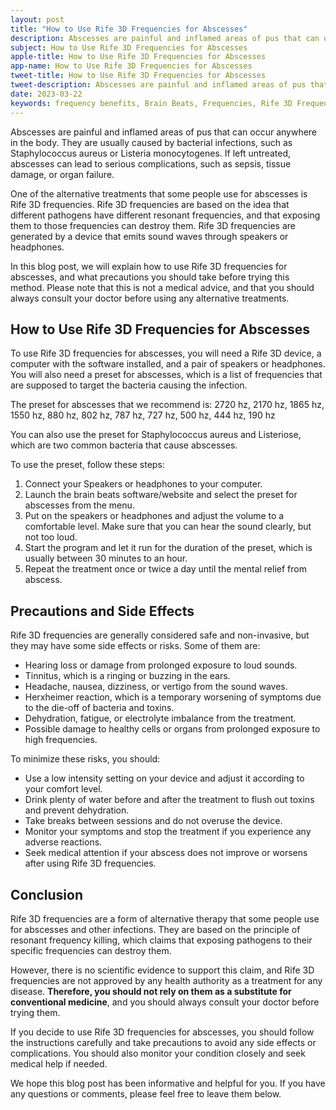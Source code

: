 ```yaml
---
layout: post
title: "How to Use Rife 3D Frequencies for Abscesses"
description: Abscesses are painful and inflamed areas of pus that can occur anywhere in the body. They are usually caused by bacterial infections, such as Staphylococcus aureus or Listeria monocytogenes.
subject: How to Use Rife 3D Frequencies for Abscesses
apple-title: How to Use Rife 3D Frequencies for Abscesses
app-name: How to Use Rife 3D Frequencies for Abscesses
tweet-title: How to Use Rife 3D Frequencies for Abscesses
tweet-description: Abscesses are painful and inflamed areas of pus that can occur anywhere in the body. They are usually caused by bacterial infections, such as Staphylococcus aureus or Listeria monocytogenes.
date: 2023-03-22
keywords: frequency benefits, Brain Beats, Frequencies, Rife 3D Frequencies for Abscesses, Brain wave entrainment, sound therapy
---
```


Abscesses are painful and inflamed areas of pus that can occur anywhere in the body. They are usually caused by bacterial infections, such as Staphylococcus aureus or Listeria monocytogenes. If left untreated, abscesses can lead to serious complications, such as sepsis, tissue damage, or organ failure.

One of the alternative treatments that some people use for abscesses is Rife 3D frequencies. Rife 3D frequencies are based on the idea that different pathogens have different resonant frequencies, and that exposing them to those frequencies can destroy them. Rife 3D frequencies are generated by a device that emits sound waves through speakers or headphones.

In this blog post, we will explain how to use Rife 3D frequencies for abscesses, and what precautions you should take before trying this method. Please note that this is not a medical advice, and that you should always consult your doctor before using any alternative treatments.

## How to Use Rife 3D Frequencies for Abscesses

To use Rife 3D frequencies for abscesses, you will need a Rife 3D device, a computer with the software installed, and a pair of speakers or headphones. You will also need a preset for abscesses, which is a list of frequencies that are supposed to target the bacteria causing the infection.

The preset for abscesses that we recommend is: 2720 hz, 2170 hz, 1865 hz, 1550 hz, 880 hz, 802 hz, 787 hz, 727 hz, 500 hz, 444 hz, 190 hz


You can also use the preset for Staphylococcus aureus and Listeriose, which are two common bacteria that cause abscesses.

To use the preset, follow these steps:

1. Connect your Speakers or headphones to your computer.
2. Launch the brain beats software/website and select the preset for abscesses from the menu.
3. Put on the speakers or headphones and adjust the volume to a comfortable level. Make sure that you can hear the sound clearly, but not too loud.
4. Start the program and let it run for the duration of the preset, which is usually between 30 minutes to an hour.
5. Repeat the treatment once or twice a day until the mental relief from abscess.

## Precautions and Side Effects

Rife 3D frequencies are generally considered safe and non-invasive, but they may have some side effects or risks. Some of them are:

- Hearing loss or damage from prolonged exposure to loud sounds.
- Tinnitus, which is a ringing or buzzing in the ears.
- Headache, nausea, dizziness, or vertigo from the sound waves.
- Herxheimer reaction, which is a temporary worsening of symptoms due to the die-off of bacteria and toxins.
- Dehydration, fatigue, or electrolyte imbalance from the treatment.
- Possible damage to healthy cells or organs from prolonged exposure to high frequencies.

To minimize these risks, you should:

- Use a low intensity setting on your device and adjust it according to your comfort level.
- Drink plenty of water before and after the treatment to flush out toxins and prevent dehydration.
- Take breaks between sessions and do not overuse the device.
- Monitor your symptoms and stop the treatment if you experience any adverse reactions.
- Seek medical attention if your abscess does not improve or worsens after using Rife 3D frequencies.

## Conclusion

Rife 3D frequencies are a form of alternative therapy that some people use for abscesses and other infections. They are based on the principle of resonant frequency killing, which claims that exposing pathogens to their specific frequencies can destroy them.

However, there is no scientific evidence to support this claim, and Rife 3D frequencies are not approved by any health authority as a treatment for any disease. **Therefore, you should not rely on them as a substitute for conventional medicine**, and you should always consult your doctor before trying them.

If you decide to use Rife 3D frequencies for abscesses, you should follow the instructions carefully and take precautions to avoid any side effects or complications. You should also monitor your condition closely and seek medical help if needed.

We hope this blog post has been informative and helpful for you. If you have any questions or comments, please feel free to leave them below.